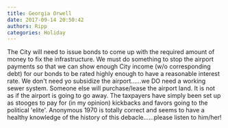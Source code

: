 ```yaml
---
title: Georgia Orwell
date: 2017-09-14 20:50:42
authors: Ripp
categories: Holiday
---
```


 The City will need to issue bonds to come up with the required amount of money to fix the infrastructure.   We must do something to stop the airport payments so that we can show enough City income (w/o corresponding debt)  for our bonds to be rated highly enough to have a reasonable interest rate.
  We don't need yo subsidize the airport......we DO need a working sewer system.  Someone else will purchase/lease the airport land.  It is not as if the airport is going to go away.  The taxpayers have simply been set up as stooges to pay for (in my opinion) kickbacks and favors going to the political 'elite'. 
Anonymous 1970 is totally correct and seems to have a healthy knowledge of the history of this debacle......please listen to him/her!